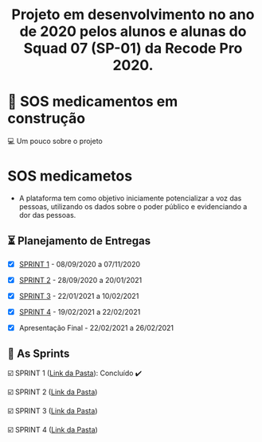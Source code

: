<h1 align="center">
  
  Projeto em desenvolvimento no ano de 2020 pelos alunos e alunas do Squad 07 (SP-01) da Recode Pro 2020.
 
<h1 align="center">


# 🚧 SOS medicamentos em construção

💻 Um pouco sobre o projeto

# SOS medicametos
 * A plataforma tem como objetivo iniciamente potencializar a voz das pessoas, utilizando os dados sobre o poder público e evidenciando a dor das pessoas.
 
 ## :hourglass_flowing_sand: Planejamento de Entregas

- [x] [SPRINT 1](https://github.com/Squad007/Projeto_Squad07/tree/main/SPRINT_01) - 08/09/2020 a 07/11/2020

- [x] [SPRINT 2](https://github.com/Squad007/Projeto_Squad07/tree/main/SPRINT_02) - 28/09/2020 a 20/01/2021

- [x] [SPRINT 3](https://github.com/Squad007/Projeto_Squad07/tree/main/SPRINT_03) - 22/01/2021 a 10/02/2021

- [x] [SPRINT 4](https://github.com/Squad007/Projeto_Squad07/tree/main/SPRINT_04) - 19/02/2021 a 22/02/2021

- [x] Apresentação Final - 22/02/2021 a 26/02/2021



## :calendar: As Sprints

☑️ SPRINT 1 ([Link da Pasta](https://github.com/Squad007/Projeto_Squad07/tree/main/SPRINT_01)): Concluído :heavy_check_mark:

☑️ SPRINT 2 ([Link da Pasta](https://github.com/Squad007/Projeto_Squad07/tree/main/SPRINT_02))

☑️ SPRINT 3 ([Link da Pasta](https://github.com/Squad007/Projeto_Squad07/tree/main/SPRINT_03))

☑️ SPRINT 4 ([Link da Pasta](https://github.com/Squad007/Projeto_Squad07/tree/main/SPRINT_04))

<br>
